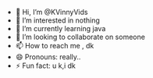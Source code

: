 - 👋 Hi, I’m @KVinnyVids
- 👀 I’m interested in nothing
- 🌱 I’m currently learning java
- 💞️ I’m looking to collaborate on someone
- 📫 How to reach me , dk
- 😄 Pronouns: really..
- ⚡ Fun fact: u k,i dk

<!---
KVinnyVids/KVinnyVids is a ✨ special ✨ repository because its `README.md` (this file) appears on your GitHub profile.
You can click the Preview link to take a look at your changes.
--->
